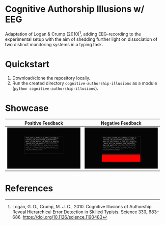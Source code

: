 # Cognitive Authorship Illusions w/ EEG

Adaptation of Logan & Crump (2010)[^1], adding EEG-recording to the experimental setup with the aim of shedding further light on dissociation of two distinct monitoring systems in a typing task.

# Quickstart
1. Download/clone the repository locally.
2. Run the created directory `cognitive-authorship-illusions` as a module (`python cognitive-authorship-illusions`).

# Showcase
Positive Feedback                        | Negative Feedback                        |
:---------------------------------------:|:----------------------------------------:|
![](showcase/demo_positive_feedback.png) | ![](showcase/demo_negative_feedback.png) |

# References
[^1]: Logan, G. D., Crump, M. J. C., 2010. Cognitive Illusions of Authorship Reveal Hierarchical Error Detection in Skilled Typists. Science 330, 683–686. https://doi.org/10.1126/science.1190483




